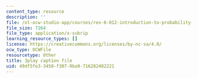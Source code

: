 ```yaml
---
content_type: resource
description: ''
file: /ol-ocw-studio-app/courses/res-6-012-introduction-to-probability-spring-2018/49df5fe33450f3079ba9716282402221_tpaE_C8rqf8.srt
file_size: 7264
file_type: application/x-subrip
learning_resource_types: []
license: https://creativecommons.org/licenses/by-nc-sa/4.0/
ocw_type: OCWFile
resourcetype: Other
title: 3play caption file
uid: 49df5fe3-3450-f307-9ba9-716282402221
---
```

